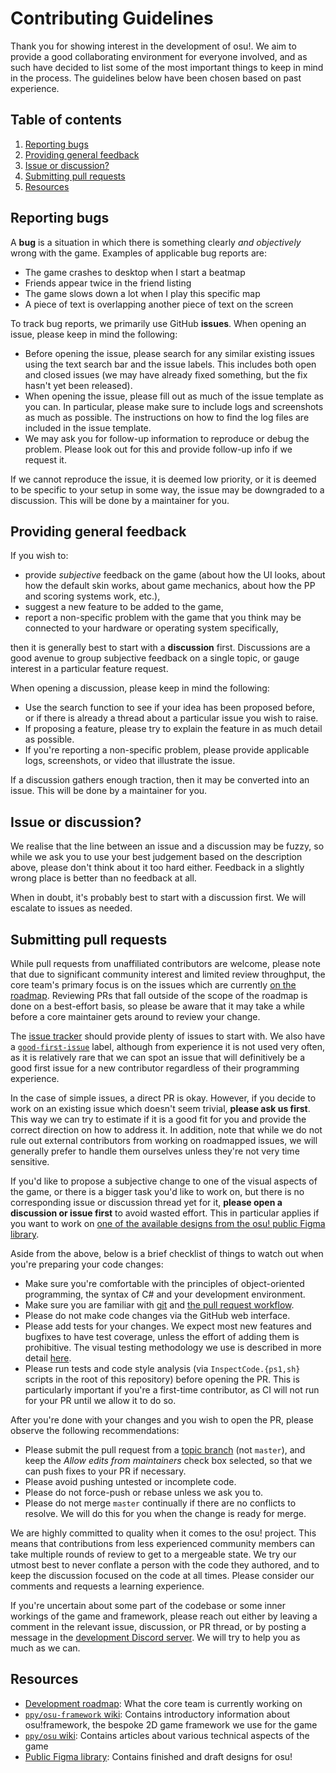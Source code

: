 # Contributing Guidelines

Thank you for showing interest in the development of osu!. We aim to provide a good collaborating environment for everyone involved, and as such have decided to list some of the most important things to keep in mind in the process. The guidelines below have been chosen based on past experience.

## Table of contents

1. [Reporting bugs](#reporting-bugs)
2. [Providing general feedback](#providing-general-feedback)
3. [Issue or discussion?](#issue-or-discussion)
4. [Submitting pull requests](#submitting-pull-requests)
5. [Resources](#resources)

## Reporting bugs

A **bug** is a situation in which there is something clearly *and objectively* wrong with the game. Examples of applicable bug reports are:

- The game crashes to desktop when I start a beatmap
- Friends appear twice in the friend listing
- The game slows down a lot when I play this specific map
- A piece of text is overlapping another piece of text on the screen

To track bug reports, we primarily use GitHub **issues**. When opening an issue, please keep in mind the following:

- Before opening the issue, please search for any similar existing issues using the text search bar and the issue labels. This includes both open and closed issues (we may have already fixed something, but the fix hasn't yet been released).
- When opening the issue, please fill out as much of the issue template as you can. In particular, please make sure to include logs and screenshots as much as possible. The instructions on how to find the log files are included in the issue template.
- We may ask you for follow-up information to reproduce or debug the problem. Please look out for this and provide follow-up info if we request it.

If we cannot reproduce the issue, it is deemed low priority, or it is deemed to be specific to your setup in some way, the issue may be downgraded to a discussion. This will be done by a maintainer for you.

## Providing general feedback

If you wish to:

- provide *subjective* feedback on the game (about how the UI looks, about how the default skin works, about game mechanics, about how the PP and scoring systems work, etc.),
- suggest a new feature to be added to the game,
- report a non-specific problem with the game that you think may be connected to your hardware or operating system specifically,

then it is generally best to start with a **discussion** first. Discussions are a good avenue to group subjective feedback on a single topic, or gauge interest in a particular feature request.

When opening a discussion, please keep in mind the following:

- Use the search function to see if your idea has been proposed before, or if there is already a thread about a particular issue you wish to raise.
- If proposing a feature, please try to explain the feature in as much detail as possible.
- If you're reporting a non-specific problem, please provide applicable logs, screenshots, or video that illustrate the issue.

If a discussion gathers enough traction, then it may be converted into an issue. This will be done by a maintainer for you.

## Issue or discussion?

We realise that the line between an issue and a discussion may be fuzzy, so while we ask you to use your best judgement based on the description above, please don't think about it too hard either. Feedback in a slightly wrong place is better than no feedback at all.

When in doubt, it's probably best to start with a discussion first. We will escalate to issues as needed.

## Submitting pull requests

While pull requests from unaffiliated contributors are welcome, please note that due to significant community interest and limited review throughput, the core team's primary focus is on the issues which are currently [on the roadmap](https://github.com/orgs/ppy/projects/7/views/6). Reviewing PRs that fall outside of the scope of the roadmap is done on a best-effort basis, so please be aware that it may take a while before a core maintainer gets around to review your change.

The [issue tracker](https://github.com/ppy/osu/issues) should provide plenty of issues to start with. We also have a [`good-first-issue`](https://github.com/ppy/osu/issues?q=is%3Aissue+is%3Aopen+label%3Agood-first-issue) label, although from experience it is not used very often, as it is relatively rare that we can spot an issue that will definitively be a good first issue for a new contributor regardless of their programming experience.

In the case of simple issues, a direct PR is okay. However, if you decide to work on an existing issue which doesn't seem trivial, **please ask us first**. This way we can try to estimate if it is a good fit for you and provide the correct direction on how to address it. In addition, note that while we do not rule out external contributors from working on roadmapped issues, we will generally prefer to handle them ourselves unless they're not very time sensitive.

If you'd like to propose a subjective change to one of the visual aspects of the game, or there is a bigger task you'd like to work on, but there is no corresponding issue or discussion thread yet for it, **please open a discussion or issue first** to avoid wasted effort. This in particular applies if you want to work on [one of the available designs from the osu! public Figma library](https://www.figma.com/file/6m10GiGEncVFWmgOoSyakH/osu!-Figma-Library).

Aside from the above, below is a brief checklist of things to watch out when you're preparing your code changes:

- Make sure you're comfortable with the principles of object-oriented programming, the syntax of C\# and your development environment.
- Make sure you are familiar with [git](https://git-scm.com/) and [the pull request workflow](https://help.github.com/en/github/collaborating-with-issues-and-pull-requests/proposing-changes-to-your-work-with-pull-requests).
- Please do not make code changes via the GitHub web interface.
- Please add tests for your changes. We expect most new features and bugfixes to have test coverage, unless the effort of adding them is prohibitive. The visual testing methodology we use is described in more detail [here](https://github.com/ppy/osu-framework/wiki/Development-and-Testing).
- Please run tests and code style analysis (via `InspectCode.{ps1,sh}` scripts in the root of this repository) before opening the PR. This is particularly important if you're a first-time contributor, as CI will not run for your PR until we allow it to do so.

After you're done with your changes and you wish to open the PR, please observe the following recommendations:

- Please submit the pull request from a [topic branch](https://git-scm.com/book/en/v2/Git-Branching-Branching-Workflows#_topic_branch) (not `master`), and keep the *Allow edits from maintainers* check box selected, so that we can push fixes to your PR if necessary.
- Please avoid pushing untested or incomplete code.
- Please do not force-push or rebase unless we ask you to.
- Please do not merge `master` continually if there are no conflicts to resolve. We will do this for you when the change is ready for merge.

We are highly committed to quality when it comes to the osu! project. This means that contributions from less experienced community members can take multiple rounds of review to get to a mergeable state. We try our utmost best to never conflate a person with the code they authored, and to keep the discussion focused on the code at all times. Please consider our comments and requests a learning experience.

If you're uncertain about some part of the codebase or some inner workings of the game and framework, please reach out either by leaving a comment in the relevant issue, discussion, or PR thread, or by posting a message in the [development Discord server](https://discord.gg/ppy). We will try to help you as much as we can.

## Resources

- [Development roadmap](https://github.com/orgs/ppy/projects/7/views/6): What the core team is currently working on
- [`ppy/osu-framework` wiki](https://github.com/ppy/osu-framework/wiki): Contains introductory information about osu!framework, the bespoke 2D game framework we use for the game
- [`ppy/osu` wiki](https://github.com/ppy/osu/wiki): Contains articles about various technical aspects of the game
- [Public Figma library](https://www.figma.com/file/6m10GiGEncVFWmgOoSyakH/osu!-Figma-Library): Contains finished and draft designs for osu!
